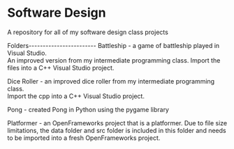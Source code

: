 # Software Design
 A repository for all of my software design class projects
 
Folders------------------------
Battleship - a game of battleship played in Visual Studio.  
An improved version from my intermediate programming class.
Import the files into a C++ Visual Studio project.

Dice Roller - an improved dice roller from my intermediate programming class.  
Import the cpp into a C++ Visual Studio project.

Pong - created Pong in Python using the pygame library

Platformer -  an OpenFrameworks project that is a platformer.  Due to file 
size limitations, the data folder and src folder is included 
in this folder and needs to be imported into a fresh 
OpenFrameworks project.

